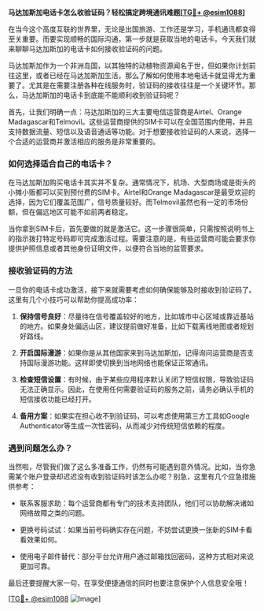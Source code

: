 **马达加斯加电话卡怎么收验证码？轻松搞定跨境通讯难题[[TG💪+ @esim1088](https://t.me/s/esim1088)]**

在当今这个高度互联的世界里，无论是出国旅游、工作还是学习，手机通讯都变得至关重要。而要实现顺畅的国际沟通，第一步就是获取当地的电话卡。今天我们就来聊聊马达加斯加的电话卡如何接收验证码的问题。

马达加斯加作为一个非洲岛国，以其独特的动植物资源闻名于世，但如果你计划前往这里，或者已经在马达加斯加生活，那么了解如何使用本地电话卡就显得尤为重要了。尤其是在需要注册各种在线服务时，验证码的接收往往是一个关键环节。那么，马达加斯加的电话卡到底能不能顺利收到验证码呢？

首先，让我们明确一点：马达加斯加的三大主要电信运营商是Airtel、Orange Madagascar和Telmovil。这些运营商提供的SIM卡可以在全国范围内使用，并且支持数据流量、短信以及语音通话等功能。对于想要接收验证码的人来说，选择一个合适的运营商并激活相应的服务是非常重要的。

### 如何选择适合自己的电话卡？

在马达加斯加购买电话卡其实并不复杂。通常情况下，机场、大型商场或是街头的小摊小贩都可以买到预付费的SIM卡。Airtel和Orange Madagascar是最受欢迎的选择，因为它们覆盖范围广，信号质量较好。而Telmovil虽然也有一定的市场份额，但在偏远地区可能不如前两者稳定。

当你拿到SIM卡后，首先要做的就是激活它。这一步骤很简单，只需按照说明书上的指示拨打特定号码即可完成激活过程。需要注意的是，有些运营商可能会要求你提供护照信息或者其他身份证明文件，以便符合当地的监管要求。

### 接收验证码的方法

一旦你的电话卡成功激活，接下来就需要考虑如何确保能够及时接收到验证码了。这里有几个小技巧可以帮助你提高成功率：

1. **保持信号良好**：尽量待在信号覆盖较好的地方，比如城市中心区域或靠近基站的地方。如果身处偏远山区，建议提前做好准备，比如下载离线地图或者规划好路线。
   
2. **开启国际漫游**：如果你是从其他国家来到马达加斯加，记得询问运营商是否支持国际漫游功能。这样即使切换到当地网络也能保证正常通讯。

3. **检查短信设置**：有时候，由于某些应用程序默认关闭了短信权限，导致验证码无法正确显示。因此，在使用任何需要验证码的服务之前，请务必确认手机的短信接收功能已经打开。

4. **备用方案**：如果实在担心收不到验证码，可以考虑使用第三方工具如Google Authenticator等生成一次性密码，从而减少对传统短信依赖的程度。

### 遇到问题怎么办？

当然啦，尽管我们做了这么多准备工作，仍然有可能遇到意外情况。比如，当你急需某个账户登录却迟迟没有收到验证码时该怎么办呢？别急，这里有几个应急措施供参考：

- 联系客服求助：每个运营商都有专门的技术支持团队，他们可以协助解决诸如网络故障之类的问题。
  
- 更换号码试试：如果当前号码确实存在问题，不妨尝试更换一张新的SIM卡看看效果如何。

- 使用电子邮件替代：部分平台允许用户通过邮箱找回密码，这种方式相对来说更加可靠。

最后还要提醒大家一句，在享受便捷通信的同时也要注意保护个人信息安全哦！

[[TG💪+ @esim1088](https://t.me/s/esim1088) ![Image](https://i.postimg.cc/4NQfJmqS/Snipaste-2025-05-13-00-14-12.png)]